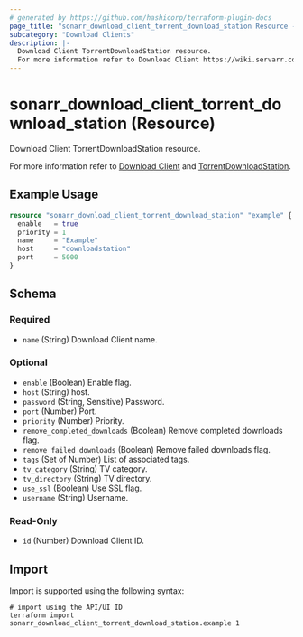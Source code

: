 ```yaml
---
# generated by https://github.com/hashicorp/terraform-plugin-docs
page_title: "sonarr_download_client_torrent_download_station Resource - terraform-provider-sonarr"
subcategory: "Download Clients"
description: |-
  Download Client TorrentDownloadStation resource.
  For more information refer to Download Client https://wiki.servarr.com/sonarr/settings#download-clients and TorrentDownloadStation https://wiki.servarr.com/sonarr/supported#torrentdownloadstation.
---
```


# sonarr_download_client_torrent_download_station (Resource)

<!-- subcategory:Download Clients -->Download Client TorrentDownloadStation resource.
For more information refer to [Download Client](https://wiki.servarr.com/sonarr/settings#download-clients) and [TorrentDownloadStation](https://wiki.servarr.com/sonarr/supported#torrentdownloadstation).

## Example Usage

```terraform
resource "sonarr_download_client_torrent_download_station" "example" {
  enable   = true
  priority = 1
  name     = "Example"
  host     = "downloadstation"
  port     = 5000
}
```

<!-- schema generated by tfplugindocs -->
## Schema

### Required

- `name` (String) Download Client name.

### Optional

- `enable` (Boolean) Enable flag.
- `host` (String) host.
- `password` (String, Sensitive) Password.
- `port` (Number) Port.
- `priority` (Number) Priority.
- `remove_completed_downloads` (Boolean) Remove completed downloads flag.
- `remove_failed_downloads` (Boolean) Remove failed downloads flag.
- `tags` (Set of Number) List of associated tags.
- `tv_category` (String) TV category.
- `tv_directory` (String) TV directory.
- `use_ssl` (Boolean) Use SSL flag.
- `username` (String) Username.

### Read-Only

- `id` (Number) Download Client ID.

## Import

Import is supported using the following syntax:

```shell
# import using the API/UI ID
terraform import sonarr_download_client_torrent_download_station.example 1
```
